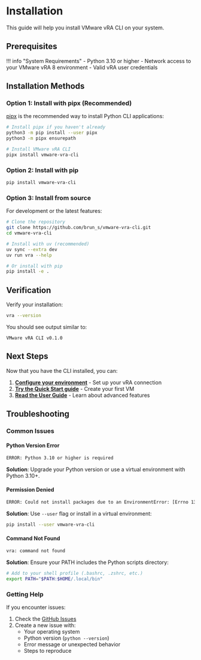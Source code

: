 # Installation

This guide will help you install VMware vRA CLI on your system.

## Prerequisites

!!! info "System Requirements"
    - Python 3.10 or higher
    - Network access to your VMware vRA 8 environment
    - Valid vRA user credentials

## Installation Methods

### Option 1: Install with pipx (Recommended)

[pipx](https://pypa.github.io/pipx/) is the recommended way to install Python CLI applications:

```bash
# Install pipx if you haven't already
python3 -m pip install --user pipx
python3 -m pipx ensurepath

# Install VMware vRA CLI
pipx install vmware-vra-cli
```

### Option 2: Install with pip

```bash
pip install vmware-vra-cli
```

### Option 3: Install from source

For development or the latest features:

```bash
# Clone the repository
git clone https://github.com/brun_s/vmware-vra-cli.git
cd vmware-vra-cli

# Install with uv (recommended)
uv sync --extra dev
uv run vra --help

# Or install with pip
pip install -e .
```

## Verification

Verify your installation:

```bash
vra --version
```

You should see output similar to:

```
VMware vRA CLI v0.1.0
```

## Next Steps

Now that you have the CLI installed, you can:

1. **[Configure your environment](configuration.md)** - Set up your vRA connection
2. **[Try the Quick Start guide](quick-start.md)** - Create your first VM
3. **[Read the User Guide](../user-guide/authentication.md)** - Learn about advanced features

## Troubleshooting

### Common Issues

#### Python Version Error

```bash
ERROR: Python 3.10 or higher is required
```

**Solution**: Upgrade your Python version or use a virtual environment with Python 3.10+.

#### Permission Denied

```bash
ERROR: Could not install packages due to an EnvironmentError: [Errno 13] Permission denied
```

**Solution**: Use `--user` flag or install in a virtual environment:

```bash
pip install --user vmware-vra-cli
```

#### Command Not Found

```bash
vra: command not found
```

**Solution**: Ensure your PATH includes the Python scripts directory:

```bash
# Add to your shell profile (.bashrc, .zshrc, etc.)
export PATH="$PATH:$HOME/.local/bin"
```

### Getting Help

If you encounter issues:

1. Check the [GitHub Issues](https://github.com/brun_s/vmware-vra-cli/issues)
2. Create a new issue with:
   - Your operating system
   - Python version (`python --version`)
   - Error message or unexpected behavior
   - Steps to reproduce
